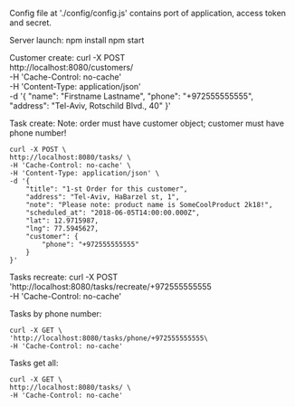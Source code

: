 Config file at './config/config.js' contains port of application, access token and secret.

Server launch:
	npm install
	npm start

Customer create:
	curl -X POST \
	http://localhost:8080/customers/ \
	-H 'Cache-Control: no-cache' \
	-H 'Content-Type: application/json' \
	-d '{
		"name": "Firstname Lastname",
		"phone": "+972555555555",
		"address": "Tel-Aviv, Rotschild Blvd., 40"
	}'

Task create:
Note:  order must have customer object; customer must have phone number!

	curl -X POST \
	http://localhost:8080/tasks/ \
	-H 'Cache-Control: no-cache' \
	-H 'Content-Type: application/json' \
	-d '{
		"title": "1-st Order for this customer",
		"address": "Tel-Aviv, HaBarzel st, 1",
		"note": "Please note: product name is SomeCoolProduct 2k18!",
		"scheduled_at": "2018-06-05T14:00:00.000Z",
		"lat": 12.9715987,
		"lng": 77.5945627,
		"customer": {
			"phone": "+972555555555"
		}
	}'

Tasks recreate:
	curl -X POST \
	'http://localhost:8080/tasks/recreate/+972555555555\
	-H 'Cache-Control: no-cache' 

Tasks by phone number:

	curl -X GET \
	'http://localhost:8080/tasks/phone/+972555555555\
	-H 'Cache-Control: no-cache' 

Tasks get all:

	curl -X GET \
	http://localhost:8080/tasks/ \
	-H 'Cache-Control: no-cache' 
